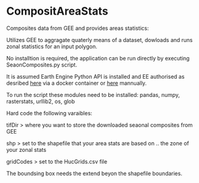# CompositAreaStats
Composites data from GEE and provides areas statistics:

Utilizes GEE to aggragate quaterly means of a dataset, dowloads and
runs zonal statistics for an input polygon.

No installtion is required, the application can be run directly by executing SeaonComposites.py script.

It is assumed Earth Engine Python API is installed and EE authorised as desribed [here](https://developers.google.com/earth-engine/python_install) via a docker container or [here](https://developers.google.com/earth-engine/python_install_manual) mannually.

To run the script these modules need to be installed:
pandas, numpy, rasterstats, urllib2, os, glob

Hard code the following varaibles:

tifDir >  where you want to store the downloaded seaonal composites from GEE

shp > set to the shapefile that your area stats are based on .. the zone of your zonal stats

gridCodes > set to the HucGrids.csv file

The boundsing box needs the extend beyon the shapefile boundaries.
